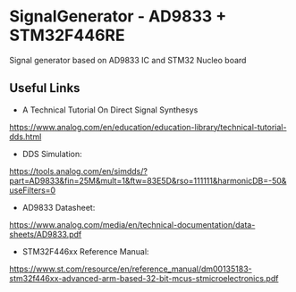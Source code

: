# SignalGenerator - AD9833 + STM32F446RE
Signal generator based on AD9833 IC and STM32 Nucleo board

## Useful Links
- A Technical Tutorial On Direct Signal Synthesys

https://www.analog.com/en/education/education-library/technical-tutorial-dds.html
- DDS Simulation:

https://tools.analog.com/en/simdds/?part=AD9833&fin=25M&mult=1&ftw=83E5D&rso=111111&harmonicDB=-50&useFilters=0
- AD9833 Datasheet:

https://www.analog.com/media/en/technical-documentation/data-sheets/AD9833.pdf
- STM32F446xx Reference Manual:

https://www.st.com/resource/en/reference_manual/dm00135183-stm32f446xx-advanced-arm-based-32-bit-mcus-stmicroelectronics.pdf

